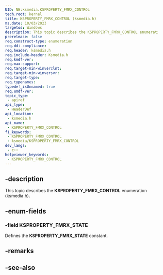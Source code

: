 ```yaml
---
UID: NE:ksmedia.KSPROPERTY_FMRX_CONTROL
tech.root: kernel
title: KSPROPERTY_FMRX_CONTROL (ksmedia.h)
ms.date: 10/03/2023
targetos: Windows
description: This topic describes the KSPROPERTY_FMRX_CONTROL enumeration (ksmedia.h).
prerelease: false
req.construct-type: enumeration
req.ddi-compliance: 
req.header: ksmedia.h
req.include-header: Ksmedia.h
req.kmdf-ver: 
req.max-support: 
req.target-min-winverclnt: 
req.target-min-winversvr: 
req.target-type: 
req.typenames: 
typedef_isUnnamed: true
req.umdf-ver: 
topic_type:
 - apiref
api_type:
 - HeaderDef
api_location:
 - ksmedia.h
api_name:
 - KSPROPERTY_FMRX_CONTROL
f1_keywords:
 - KSPROPERTY_FMRX_CONTROL
 - ksmedia/KSPROPERTY_FMRX_CONTROL
dev_langs:
 - c++
helpviewer_keywords:
 - KSPROPERTY_FMRX_CONTROL
---
```


## -description

This topic describes the **KSPROPERTY_FMRX_CONTROL** enumeration (ksmedia.h).

## -enum-fields

### -field KSPROPERTY_FMRX_STATE

Defines the **KSPROPERTY_FMRX_STATE** constant.

## -remarks

## -see-also
